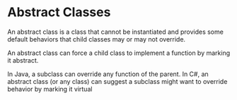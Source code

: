# Abstract Classes

An abstract class is a class that cannot be instantiated and provides some default behaviors that child classes may or may not override.

An abstract class can force a child class to implement a function by marking it abstract.

In Java, a subclass can override any function of the parent. In C#, an abstract class (or any class) can suggest a subclass might want to override behavior by marking it virtual
